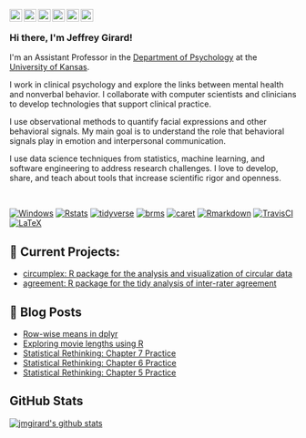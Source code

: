 [<img align="left" width="22px" alt="Website" src="https://github.com/FortAwesome/Font-Awesome/blob/master/svgs/solid/home.svg" />][website]
[<img align="left" width="22px" alt="Email" src="https://github.com/FortAwesome/Font-Awesome/blob/master/svgs/solid/envelope-square.svg" />][email]
[<img align="left" width="22px" alt="Twitter" src="https://github.com/FortAwesome/Font-Awesome/blob/master/svgs/brands/twitter-square.svg" />][twitter]
[<img align="left" width="22px" alt="Google Scholar" src="https://github.com/simple-icons/simple-icons/blob/develop/icons/googlescholar.svg" />][scholar]
[<img align="left" width="22px" alt="Publons" src="https://github.com/simple-icons/simple-icons/blob/develop/icons/publons.svg" />][publons]
[<img align="left" width="22px" alt="OrcId" src="https://github.com/simple-icons/simple-icons/blob/develop/icons/orcid.svg" />][orcid]
<br />
### Hi there, I'm Jeffrey Girard! 

I'm an Assistant Professor in the [Department of Psychology][kupsych] at the [University of Kansas][ku].

I work in clinical psychology and explore the links between mental health and nonverbal behavior. I collaborate with computer scientists and clinicians to develop technologies that support clinical practice.

I use observational methods to quantify facial expressions and other behavioral signals. My main goal is to understand the role that behavioral signals play in emotion and interpersonal communication.

I use data science techniques from statistics, machine learning, and software engineering to address research challenges. I love to develop, share, and teach about tools that increase scientific rigor and openness.

<br />

[![Windows](https://img.shields.io/badge/OS-Windows-informational?style=flat)][windows]
[![Rstats](https://img.shields.io/badge/Language-Rstats-informational?style=flat)][rstats]
[![tidyverse](https://img.shields.io/badge/Tools-tidyverse-informational?style=flat)][tidyverse]
[![brms](https://img.shields.io/badge/Tools-brms-informational?style=flat)][brms]
[![caret](https://img.shields.io/badge/Tools-caret-informational?style=flat)][caret]
[![Rmarkdown](https://img.shields.io/badge/Tools-RMarkdown-informational?style=flat)][rmarkdown]
[![TravisCI](https://img.shields.io/badge/Tools-TravisCI-informational?style=flat)][travis]
[![LaTeX](https://img.shields.io/badge/Tools-LaTeX-informational?style=flat)][latex]

## :hammer: Current Projects:
- [circumplex: R package for the analysis and visualization of circular data][circumplex]
- [agreement: R package for the tidy analysis of inter-rater agreement][agreement]

## :memo: Blog Posts

<!-- BLOG-POST-LIST:START -->
- [Row-wise means in dplyr](https://jmgirard.com/rowwise-means/?utm_source=rss&utm_medium=rss&utm_campaign=rowwise-means)
- [Exploring movie lengths using R](https://jmgirard.com/movie-lengths/?utm_source=rss&utm_medium=rss&utm_campaign=movie-lengths)
- [Statistical Rethinking: Chapter 7 Practice](https://jmgirard.com/statistical-rethinking-ch7/?utm_source=rss&utm_medium=rss&utm_campaign=statistical-rethinking-ch7)
- [Statistical Rethinking: Chapter 6 Practice](https://jmgirard.com/statistical-rethinking-ch6/?utm_source=rss&utm_medium=rss&utm_campaign=statistical-rethinking-ch6)
- [Statistical Rethinking: Chapter 5 Practice](https://jmgirard.com/statistical-rethinking-ch5/?utm_source=rss&utm_medium=rss&utm_campaign=statistical-rethinking-ch5)
<!-- BLOG-POST-LIST:END -->

## GitHub Stats
[![jmgirard's github stats](https://github-readme-stats.vercel.app/api?username=jmgirard)](https://github.com/anuraghazra/github-readme-stats)


[windows]: https://www.microsoft.com/en-us/windows/get-windows-10
[rstats]: https://www.r-project.org/
[tidyverse]: https://www.tidyverse.org/
[brms]: https://paul-buerkner.github.io/brms/
[caret]: https://github.com/topepo/caret/
[rmarkdown]: https://rmarkdown.rstudio.com/
[travis]: https://travis-ci.org/
[latex]: https://www.latex-project.org/
[circumplex]: https://circumplex.jmgirard.com/
[agreement]: https://github.com/jmgirard/agreement
[kupsych]: https://psych.ku.edu
[ku]: https://ku.edu
[website]: https://www.jmgirard.com
[email]: mailto:jmgirard@ku.edu
[twitter]: http://twitter.com/jeffreymgirard
[scholar]: https://scholar.google.com/citations?user=N2UcZ84AAAAJ
[publons]: https://publons.com/researcher/517315/jeffrey-m-girard/
[orcid]: https://orcid.org/0000-0002-7359-3746
